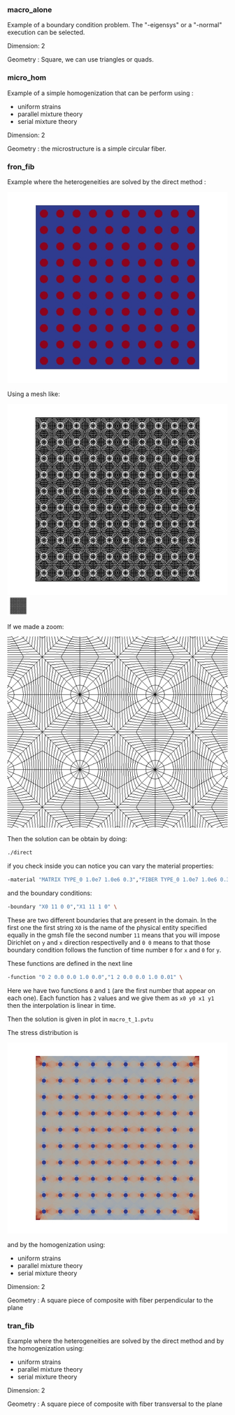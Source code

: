 ### macro_alone

Example of a boundary condition problem. 
The "-eigensys" or a "-normal" execution can be selected.

Dimension: 2

Geometry : Square, we can use triangles or quads.

### micro_hom

Example of a simple homogenization that can be perform using :

  *  uniform strains 
  *  parallel mixture theory 
  *  serial mixture theory 

Dimension: 2

Geometry : the microstructure is a simple circular fiber.

### fron_fib

Example where the heterogeneities are solved by the direct method :

<img src="../doc/sputnik-man/figures/front_fib_d.jpg" 
alt="example with fibers embedded in a matrix" />

[//]: # (add this to control image size width="400" height="400")

Using a mesh like:

![mesh in the *direct* simulation](../doc/sputnik-man/figures/front_fib_c.jpg?raw=true "Title")
<img src="../doc/sputnik-man/figures/front_fib_c.jpg" 
alt="mesh" style="width: 50px;" />

If we made a zoom:

![zoom to the mesh](../doc/sputnik-man/figures/front_fib_b.jpg?raw=true "Title")

Then the solution can be obtain by doing:

```bash
./direct
```
if you check inside you can notice you can vary the material properties:

```bash
-material "MATRIX TYPE_0 1.0e7 1.0e6 0.3","FIBER TYPE_0 1.0e7 1.0e6 0.3","MICRO TYPE_1" \
```
and the boundary conditions:

```bash
-boundary "X0 11 0 0","X1 11 1 0" \
```
These are two different boundaries that are present in the domain.
In the first one the first string `X0` is the name of the physical entity specified equally
in the gmsh file the second number `11` means that you will impose Dirichlet on `y` and `x` 
direction respectivelly and `0 0` means to that those boundary condition follows the function of time 
number `0` for `x` and `0` for `y`.

These functions are defined in the next line
```bash
-function "0 2 0.0 0.0 1.0 0.0","1 2 0.0 0.0 1.0 0.01" \
```
Here we have two functions `0` and `1` (are the first number that appear on each one).
Each function has `2` values and we give them as `x0 y0 x1 y1` then the interpolation is linear in time.

Then the solution is given in plot in `macro_t_1.pvtu`

The stress distribution is

![stress distribution](../doc/sputnik-man/figures/front_fib_a.jpg?raw=true "Title")

and by the homogenization using:

  *  uniform strains 
  *  parallel mixture theory 
  *  serial mixture theory 

Dimension: 2

Geometry : A square piece of composite with fiber perpendicular to the plane


### tran_fib

Example where the heterogeneities are solved by the direct method and by the homogenization using:

  *  uniform strains 
  *  parallel mixture theory 
  *  serial mixture theory 

Dimension: 2

Geometry : A square piece of composite with fiber transversal to the plane
